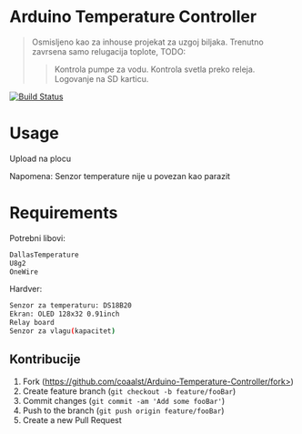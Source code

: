 
# Arduino Temperature Controller
>Osmisljeno kao za inhouse projekat za uzgoj biljaka. 
>Trenutno zavrsena samo relugacija toplote, TODO:
>>Kontrola pumpe za vodu.
>>Kontrola svetla preko releja.
>>Logovanje na SD karticu.

[![Build Status][travis-image]][travis-url]

# Usage
Upload na plocu

Napomena: Senzor temperature nije u povezan kao parazit

# Requirements
Potrebni libovi:
```sh
DallasTemperature
U8g2
OneWire
```
Hardver:
```sh
Senzor za temperaturu: DS18B20
Ekran: OLED 128x32 0.91inch
Relay board
Senzor za vlagu(kapacitet)
```

## Kontribucije
1. Fork (https://github.com/coaalst/Arduino-Temperature-Controller/fork>)
2. Create feature branch (`git checkout -b feature/fooBar`)
3. Commit changes (`git commit -am 'Add some fooBar'`)
4. Push to the branch (`git push origin feature/fooBar`)
5. Create a new Pull Request

[travis-image]: https://img.shields.io/travis/dbader/node-datadog-metrics/master.svg?style=flat-square
[travis-url]: https://travis-ci.org/dbader/node-datadog-metrics
